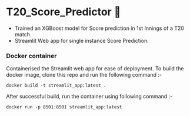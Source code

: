 # T20_Score_Predictor 🏏
-  Trained an XGBoost model for Score prediction in 1st Innings of a T20 match. 
- Streamlit Web app for single instance Score Prediction. 

### Docker container 
  Containerised the Streamlit web app for ease of deployment.
  To  build the docker image, clone this repo and run the following command :-
  
  ```
  docker build -t streamlit_app:latest .
  ```
  
  After successful build, run the container using following command :-
  
  ```
  docker run -p 8501:8501 streamlit_app:latest
  ```
  



